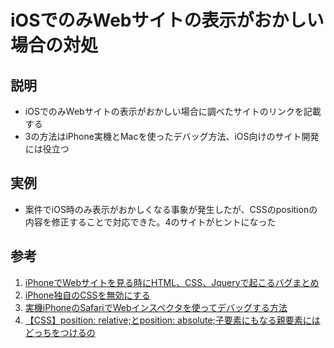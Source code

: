# iOSでのみWebサイトの表示がおかしい場合の対処
## 説明
- iOSでのみWebサイトの表示がおかしい場合に調べたサイトのリンクを記載する
- 3の方法はiPhone実機とMacを使ったデバッグ方法、iOS向けのサイト開発には役立つ

## 実例
- 案件でiOS時のみ表示がおかしくなる事象が発生したが、CSSのpositionの内容を修正することで対応できた。4のサイトがヒントになった

## 参考
1. [iPhoneでWebサイトを見る時にHTML、CSS、Jqueryで起こるバグまとめ](https://sbwinc.co.jp/post-231/)
2. [iPhone独自のCSSを無効にする](https://yomocho.naganokanako.com/post-3139/amp/)
3. [実機iPhoneのSafariでWebインスペクタを使ってデバッグする方法](https://qiita.com/unsoluble_sugar/items/2a3d06631a6b8259dc44)
4. [【CSS】position: relative;とposition: absolute;子要素にもなる親要素にはどっちをつけるの](https://www.beginavi.net/cssposition-relative-absolute/)